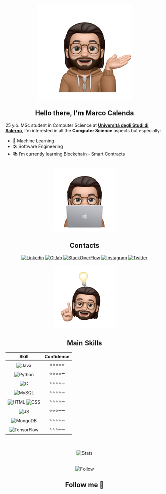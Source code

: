 <div align = "center">
<img src="resources/memoji1.png" alt="memoji1" width="300"/>
<h2>Hello there, I'm <strong>Marco Calenda</strong></h1>
</div>

25 y.o. MSc student in Computer Science at <a href="https://www.unisa.it">**Università degli Studi di Salerno**</a>, I'm interested in all the **Computer Science** aspects but especially:
- 🧠 Machine Learning
- 🛠 Software Engineering
- 📚 I’m currently learning Blockchain - Smart Contracts

<br>

<div align = "center">
<img src="resources/memoji2.png" alt="memoji1" width="200"/>
<h2>Contacts</h1>
</div>

<div align = "center">
<a href="https://www.linkedin.com/in/marco-calenda-315062193/">	
<img alt="Linkedin" src="https://img.shields.io/badge/LinkedIn-0077B5?logo=linkedin"/></a>
<a href="https://gitlab.com/MarcoCalenda14">
<img alt="Gitlab" src="https://img.shields.io/badge/GitLab-330F63?&logo=gitlab"/></a>
<a href="https://stackoverflow.com/users/13917630/marco-calenda">
<img alt="StackOverFlow" src="https://img.shields.io/badge/Stack_Overflow-FE7A16?logo=stack-overflow&logoColor=white"/></a>
<a href="https://www.instagram.com/marco.calenda">
<img alt="Instagram" src="https://img.shields.io/badge/Instagram-E4405F?logo=instagram&logoColor=white"/></a>
<a href="https://twitter.com/marco_calenda">
<img alt="Twitter" src="https://img.shields.io/badge/Twitter-1DA1F2?logo=twitter&logoColor=white"/></a>
</div>

<br>

<div align="center">
<img src="resources/memoji3.png" alt="memoji1" width="200"/>
<h2>Main Skills</h1>
</div>

<div align = "center">

|Skill														|Confidence  |
|:-------------------------------------------------------------------------------------------------------------:|:----------:|
|<img alt="Java" src="https://img.shields.io/badge/Java-ED8B00?logo=java&logoColor=white"/>			|⭐️⭐️⭐️⭐️⭐️ |
|<img alt="Python" src="https://img.shields.io/badge/Python-14354C?logo=python&logoColor=white"/>		|⭐️⭐️⭐️⭐️➖ |
|<img alt="C" src="https://img.shields.io/badge/C-00599C?logo=c&logoColor=white"/>				|⭐️⭐️⭐️⭐️➖ |
|<img alt="MySQL" src="https://img.shields.io/badge/MySQL-00000F?logo=mysql&logoColor=white"/>			|⭐️⭐️⭐️⭐️➖ |
|<img alt="HTML" src="https://img.shields.io/badge/HTML5-E34F26?logo=html5&logoColor=white"/> <img alt="CSS" src="https://img.shields.io/badge/CSS-239120?logo=css3&logoColor=white"/>	        						     			  |⭐️⭐️⭐️⭐️➖ |
|<img alt="JS" src="https://img.shields.io/badge/JavaScript-F7DF1E?logo=javascript&logoColor=black"/>		|⭐️⭐️⭐️➖➖ |
|<img alt="MongoDB" src="https://img.shields.io/badge/MongoDB-4EA94B?logo=mongodb&logoColor=white"/>		|⭐️⭐️⭐️⭐️➖ |
|<img alt="TensorFlow" src="https://img.shields.io/badge/TensorFlow-FF6F00?logo=tensorflow&logoColor=white"/>	|⭐️⭐️⭐️➖➖ |

<br>
<br>

<div align="center">
	<img alt="Stats" src="https://github-readme-stats.vercel.app/api?username=MarcoCalenda14"/>
</div>

<br>
<br>

<div align="center">
	<img alt="Follow" src="https://img.shields.io/github/followers/MarcoCalenda14.svg?style=social&label=Follow&maxAge=2592000"/>
	<h2>Follow me 🧡</h2>
</div>
